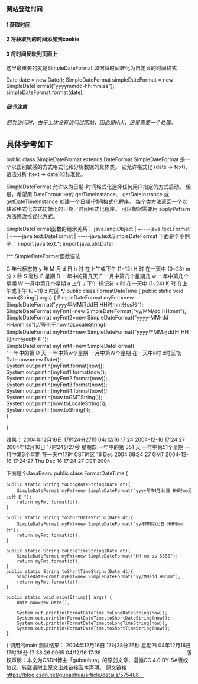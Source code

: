 ### 网站登陆时间

#### 1 获取时间  
#### 2 将获取到的时间添加到cookie
#### 3 将时间反映到页面上


这里最重要的就是SimpleDateFormat,如何将时间转化为自定义的时间格式

Date date = new Date();
SimpleDateFormat simpleDateFormat =  new SimpleDateFormat("yyyymmdd-hh:mm:ss");
simpleDateFormat.format(date);

##### 细节注意
###### 初次访问时，由于上次没有访问过网站，因此是Null，这里需要一个处理。


## 具体参考如下

public class SimpleDateFormat extends DateFormat
SimpleDateFormat 是一个以国别敏感的方式格式化和分析数据的具体类。 它允许格式化 (date -> text)、语法分析 (text -> date)和标准化。

SimpleDateFormat 允许以为日期-时间格式化选择任何用户指定的方式启动。 但是，希望用 DateFormat 中的 getTimeInstance、 getDateInstance 或 getDateTimeInstance 创建一个日期-时间格式化程序。 每个类方法返回一个以缺省格式化方式初始化的日期／时间格式化程序。 可以根据需要用 applyPattern 方法修改格式化方式。

SimpleDateFormat函数的继承关系：
java.lang.Object
   |
   +----java.text.Format
           |
           +----java.text.DateFormat
                   |
                   +----java.text.SimpleDateFormat
下面是个小例子：
import java.text.*;
import java.util.Date;

/**
  SimpleDateFormat函数语法：
 
  G 年代标志符
  y 年
  M 月
  d 日
  h 时 在上午或下午 (1~12)
  H 时 在一天中 (0~23)
  m 分
  s 秒
  S 毫秒
  E 星期
  D 一年中的第几天
  F 一月中第几个星期几
  w 一年中第几个星期
  W 一月中第几个星期
  a 上午 / 下午 标记符
  k 时 在一天中 (1~24)
  K 时 在上午或下午 (0~11)
  z 时区
 */
public class FormatDateTime {
    public static void main(String[] args) {
        SimpleDateFormat myFmt=new SimpleDateFormat("yyyy年MM月dd日 HH时mm分ss秒");  
        SimpleDateFormat myFmt1=new SimpleDateFormat("yy/MM/dd HH:mm");  
        SimpleDateFormat myFmt2=new SimpleDateFormat("yyyy-MM-dd HH:mm:ss");//等价于now.toLocaleString()  
        SimpleDateFormat myFmt3=new SimpleDateFormat("yyyy年MM月dd日 HH时mm分ss秒 E ");  
        SimpleDateFormat myFmt4=new SimpleDateFormat(  
                "一年中的第 D 天 一年中第w个星期 一月中第W个星期 在一天中k时 z时区");  
        Date now=new Date();  
        System.out.println(myFmt.format(now));  
        System.out.println(myFmt1.format(now));  
        System.out.println(myFmt2.format(now));  
        System.out.println(myFmt3.format(now));  
        System.out.println(myFmt4.format(now));  
        System.out.println(now.toGMTString());  
        System.out.println(now.toLocaleString());  
        System.out.println(now.toString());  
    }     
   
}

效果：
2004年12月16日 17时24分27秒
04/12/16 17:24
2004-12-16 17:24:27
2004年12月16日 17时24分27秒 星期四
一年中的第 351 天 一年中第51个星期 一月中第3个星期 在一天中17时 CST时区
16 Dec 2004 09:24:27 GMT
2004-12-16 17:24:27
Thu Dec 16 17:24:27 CST 2004

下面是个JavaBean:
public class FormatDateTime {
   
    public static String toLongDateString(Date dt){
        SimpleDateFormat myFmt=new SimpleDateFormat("yyyy年MM月dd日 HH时mm分ss秒 E ");       
        return myFmt.format(dt);
    }
   
    public static String toShortDateString(Date dt){
        SimpleDateFormat myFmt=new SimpleDateFormat("yy年MM月dd日 HH时mm分");       
        return myFmt.format(dt);
    }   
   
    public static String toLongTimeString(Date dt){
        SimpleDateFormat myFmt=new SimpleDateFormat("HH mm ss SSSS");       
        return myFmt.format(dt);
    }
    public static String toShortTimeString(Date dt){
        SimpleDateFormat myFmt=new SimpleDateFormat("yy/MM/dd HH:mm");       
        return myFmt.format(dt);
    }
   
    public static void main(String[] args) {
        Date now=new Date();

        System.out.println(FormatDateTime.toLongDateString(now));
        System.out.println(FormatDateTime.toShortDateString(now));
        System.out.println(FormatDateTime.toLongTimeString(now));
        System.out.println(FormatDateTime.toShortTimeString(now));
    }   
   
}
调用的main 测试结果：
2004年12月16日 17时38分26秒 星期四
04年12月16日 17时38分
17 38 26 0965
04/12/16 17:38
————————————————
版权声明：本文为CSDN博主「gubaohua」的原创文章，遵循CC 4.0 BY-SA版权协议，转载请附上原文出处链接及本声明。
原文链接：https://blog.csdn.net/gubaohua/article/details/575488　

